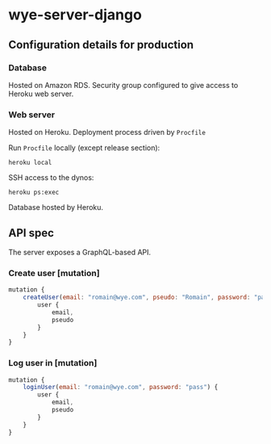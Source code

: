 # wye-server-django

## Configuration details for production

### Database

Hosted on Amazon RDS.
Security group configured to give access to Heroku web server.

### Web server

Hosted on Heroku.
Deployment process driven by `Procfile`

Run `Procfile` locally (except release section):

```shell
heroku local
```

SSH access to the dynos:

```shell
heroku ps:exec
```

Database hosted by Heroku.

## API spec

The server exposes a GraphQL-based API.

### Create user [mutation]

```js
mutation {
    createUser(email: "romain@wye.com", pseudo: "Romain", password: "pass") {
        user {
            email,
            pseudo
        }
    }
}
```

### Log user in [mutation]

```js
mutation {
    loginUser(email: "romain@wye.com", password: "pass") {
        user {
            email,
            pseudo
        }
    }
}
```
